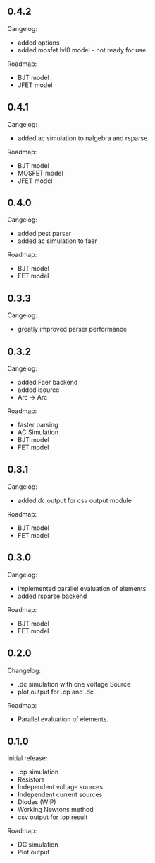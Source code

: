 ## 0.4.2
Cangelog:
  - added options
  - added mosfet lvl0 model - not ready for use

Roadmap:
  - BJT model
  - JFET model

## 0.4.1
Cangelog:
  - added ac simulation to nalgebra and rsparse

Roadmap:
  - BJT model
  - MOSFET model
  - JFET model

## 0.4.0
Cangelog:
  - added pest parser
  - added ac simulation to faer

Roadmap:
  - BJT model
  - FET model

## 0.3.3
Cangelog:
  - greatly improved parser performance

## 0.3.2
Cangelog:
  - added Faer backend
  - added isource
  - Arc<String> -> Arc<str>

Roadmap:
  - faster parsing
  - AC Simulation
  - BJT model
  - FET model

## 0.3.1
Cangelog:
  - added dc output for csv output module

Roadmap:
  - BJT model
  - FET model

## 0.3.0
Cangelog:
  - implemented parallel evaluation of elements
  - added rsparse backend

Roadmap:
  - BJT model
  - FET model

## 0.2.0
Changelog:
  - .dc simulation with one voltage Source
  - plot output for .op and .dc

Roadmap:
  - Parallel evaluation of elements.

## 0.1.0
Initial release:
  - .op simulation
  - Resistors
  - Independent voltage sources
  - Independent current sources
  - Diodes (WIP)
  - Working Newtons method
  - csv output for .op result

Roadmap:
  - DC simulation
  - Plot output
